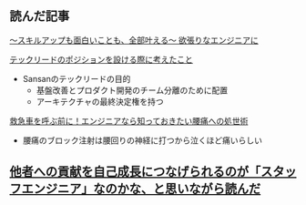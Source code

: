 ## 読んだ記事
[〜スキルアップも面白いことも、全部叶える〜  欲張りなエンジニアに](https://iret.media/114955)

[テックリードのポジションを設ける際に考えたこと](https://buildersbox.corp-sansan.com/entry/2024/08/23/110000)
- Sansanのテックリードの目的
	- 基盤改善とプロダクト開発のチーム分離のために配置
	- アーキテクチャの最終決定権を持つ

[救急車を呼ぶ前に！エンジニアなら知っておきたい腰痛への処世術](https://iret.media/116382)
- 腰痛のブロック注射は腰回りの神経に打つから泣くほど痛いらしい

[他者への貢献を自己成長につなげられるのが「スタッフエンジニア」なのかな、と思いながら読んだ](https://qiita.com/e99h2121/items/a26db449c47ab39d1692)
- 